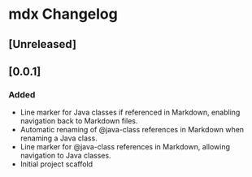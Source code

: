 <!-- Keep a Changelog guide -> https://keepachangelog.com -->

# mdx Changelog

## [Unreleased]

## [0.0.1]

### Added

- Line marker for Java classes if referenced in Markdown, enabling navigation back to Markdown files.
- Automatic renaming of @java-class references in Markdown when renaming a Java class.
- Line marker for @java-class references in Markdown, allowing navigation to Java classes.
- Initial project scaffold
